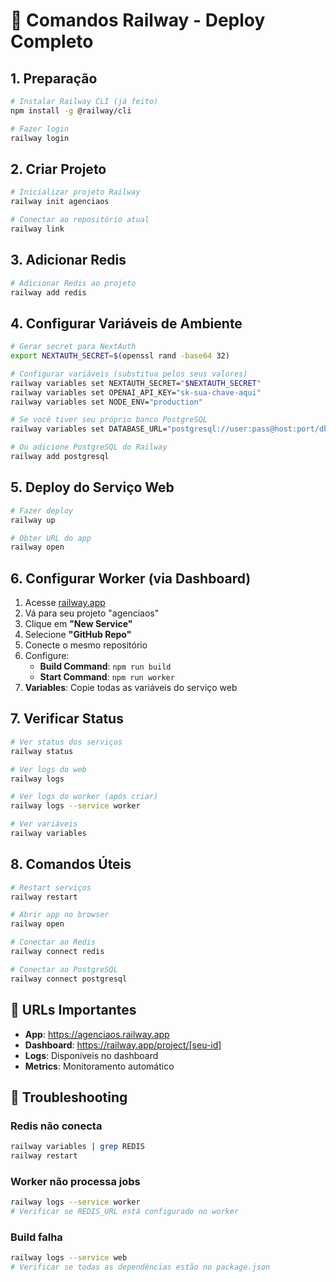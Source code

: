 # 🚂 Comandos Railway - Deploy Completo

## 1. Preparação

```bash
# Instalar Railway CLI (já feito)
npm install -g @railway/cli

# Fazer login
railway login
```

## 2. Criar Projeto

```bash
# Inicializar projeto Railway
railway init agenciaos

# Conectar ao repositório atual
railway link
```

## 3. Adicionar Redis

```bash
# Adicionar Redis ao projeto
railway add redis
```

## 4. Configurar Variáveis de Ambiente

```bash
# Gerar secret para NextAuth
export NEXTAUTH_SECRET=$(openssl rand -base64 32)

# Configurar variáveis (substitua pelos seus valores)
railway variables set NEXTAUTH_SECRET="$NEXTAUTH_SECRET"
railway variables set OPENAI_API_KEY="sk-sua-chave-aqui"
railway variables set NODE_ENV="production"

# Se você tiver seu próprio banco PostgreSQL
railway variables set DATABASE_URL="postgresql://user:pass@host:port/db"

# Ou adicione PostgreSQL do Railway
railway add postgresql
```

## 5. Deploy do Serviço Web

```bash
# Fazer deploy
railway up

# Obter URL do app
railway open
```

## 6. Configurar Worker (via Dashboard)

1. Acesse [railway.app](https://railway.app)
2. Vá para seu projeto "agenciaos"
3. Clique em **"New Service"**
4. Selecione **"GitHub Repo"**
5. Conecte o mesmo repositório
6. Configure:
   - **Build Command**: `npm run build`
   - **Start Command**: `npm run worker`
7. **Variables**: Copie todas as variáveis do serviço web

## 7. Verificar Status

```bash
# Ver status dos serviços
railway status

# Ver logs do web
railway logs

# Ver logs do worker (após criar)
railway logs --service worker

# Ver variáveis
railway variables
```

## 8. Comandos Úteis

```bash
# Restart serviços
railway restart

# Abrir app no browser
railway open

# Conectar ao Redis
railway connect redis

# Conectar ao PostgreSQL
railway connect postgresql
```

## 🎯 URLs Importantes

- **App**: https://agenciaos.railway.app
- **Dashboard**: https://railway.app/project/[seu-id]
- **Logs**: Disponíveis no dashboard
- **Metrics**: Monitoramento automático

## 🚨 Troubleshooting

### Redis não conecta
```bash
railway variables | grep REDIS
railway restart
```

### Worker não processa jobs
```bash
railway logs --service worker
# Verificar se REDIS_URL está configurado no worker
```

### Build falha
```bash
railway logs --service web
# Verificar se todas as dependências estão no package.json
```